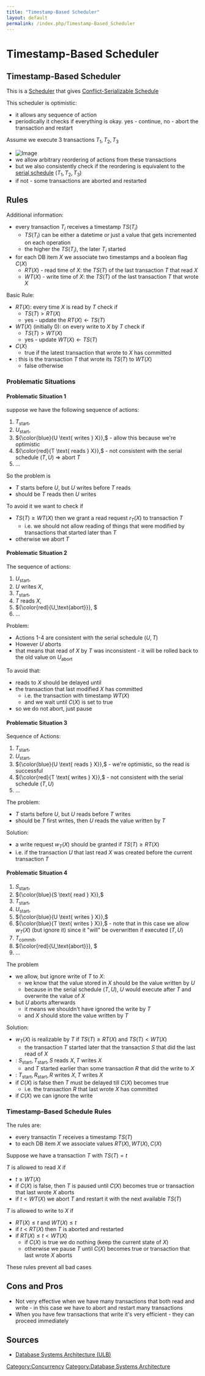 ```yaml
---
title: "Timestamp-Based Scheduler"
layout: default
permalink: /index.php/Timestamp-Based_Scheduler
---
```


# Timestamp-Based Scheduler

## Timestamp-Based Scheduler
This is a [Scheduler](Scheduler) that gives [Conflict-Serializable Schedule](Serializable_Sheduling)

This scheduler is optimistic: 
- it allows any sequence of action
- periodically it checks if everything is okay. yes - continue, no - abort the transaction and restart 


Assume we execute 3 transactions $T_1, T_2, T_3$
- <img src="https://raw.github.com/alexeygrigorev/wiki-figures/master/ulb/dbsa/timestamp-scheduler.png" alt="Image">
- we allow arbitrary reordering of actions from these transactions
- but we also consistently check if the reordering is equivalent to the [serial schedule](Serializable_Scheduling) $(T_1, T_2, T_3)$
- if not - some transactions are aborted and restarted 


## Rules
Additional information:
- every transaction $T_i$ receives a timestamp $TS(T_i)$
  - $TS(T_i)$ can be either a datetime or just a value that gets incremented on each operation 
  - the higher the $TS(T_i)$, the later $T_i$ started 
- for each DB item $X$ we associate two timestamps and a boolean flag $C(X)$
  - $RT(X)$ - read time of $X$: the $TS(T)$ of the last transaction $T$ that read $X$
  - $WT(X)$ - write time of $X$: the $TS(T)$ of the last transaction $T$ that wrote $X$

Basic Rule: 
- $RT(X)$: every time $X$ is read by $T$ check if 
  - $TS(T) > RT(X)$
  - yes - update the $RT(X) \leftarrow TS(T)$
- $WT(X)$ (initially 0): on every write to $X$ by $T$ check if
  - $TS(T) > WT(X)$
  - yes - update $WT(X) \leftarrow TS(T)$
- $C(X)$
  - true if the latest transaction that wrote to $X$ has committed 
- : this is the transaction $T$ that wrote its $TS(T)$ to $WT(X)$
  - false otherwise


### Problematic Situations
#### Problematic Situation 1
suppose we have the following sequence of actions:
1. $T_\text{start},$ 
1. $U_\text{start},$
1. ${\color{blue}{U \text{ writes } X}},$ - allow this because we're optimistic 
1. ${\color{red}{T \text{ reads } X}},$  - not consistent with the serial schedule $(T, U)$ $\Rightarrow$ abort $T$
1. $...$ 

So the problem is
- $T$ starts before $U$, but $U$ writes before $T$ reads
- should be $T$ reads then $U$ writes

To avoid it we want to check if 
- $TS(T) \geqslant WT(X)$ then we grant a read request $r_T(X)$ to transaction $T$
  - i.e. we should not allow reading of things that were modified by transactions that started later than $T$
- otherwise we abort $T$


#### Problematic Situation 2
The sequence of actions:
1. $U_\text{start},$ 
1. $U \text{ writes } X,$ 
1. $T_\text{start},$
1. $T \text{ reads } X,$
1. ${\color{red}{U_\text{abort}}}, $
1. $...$

Problem:
- Actions 1-4 are consistent with the serial schedule $(U, T)$
- However $U$ aborts 
- that means that read of $X$ by $T$ was inconsistent - it will be rolled back to the old value on $U_\text{abort}$

To avoid that:
- reads to $X$ should be delayed until
- the transaction that last modified $X$ has committed 
  - i.e. the transaction with timestamp $WT(X)$
  - and we wait until $C(X)$ is set to true
- so we do not abort, just pause


#### Problematic Situation 3
Sequence of Actions:
1. $T_\text{start},$
1. $U_\text{start},$ 
1. ${\color{blue}{U \text{ reads } X}},$ - we're optimistic, so the read is successful
1. ${\color{red}{T \text{ writes } X}},$ - not consistent with the serial schedule $(T, U)$
1. $...$

The problem:
- $T$ starts before $U$, but $U$ reads before $T$ writes
- should be $T$ first writes, then $U$ reads the value written by $T$

Solution:
- a write request $w_T(X)$ should be granted if $TS(T) \geqslant RT(X)$
- i.e. if the transaction $U$ that last read $X$ was created before the current transaction $T$


#### Problematic Situation 4
1. $S_\text{start},$
1. ${\color{blue}{S \text{ read } X}},$
1. $T_\text{start},$
1. $U_\text{start},$
1. ${\color{blue}{U \text{ writes } X}},$
1. ${\color{blue}{T \text{ writes } X}},$ - note that in this case we allow $w_T(X)$ (but ignore it) since it "will" be overwritten if executed $(T, U)$
1. $T_\text{commit},$
1. ${\color{red}{U_\text{abort}}}, $
1. $...$

The problem
- we allow, but ignore write of $T$ to $X$: 
  - we know that the value stored in $X$ should be the value written by $U$
  - because in the serial schedule $(T, U)$, $U$ would execute after $T$ and overwrite the value of $X$
- but $U$ aborts afterwards
  - it means we shouldn't have ignored the write by $T$
  - and $X$ should store the value written by $T$ 

Solution:
- $w_T(X)$ is realizable by $T$ if $TS(T) \geqslant RT(X)$ and $TS(T) < WT(X)$
  - the transaction $T$ started later that the transaction $S$ that did the last read of $X$
- : $S_\text{start}, T_\text{start}, S \text{ reads } X, T \text{ writes } X$
  - and $T$ started earlier than some transaction $R$ that did the write to $X$
- : $T_\text{start}, R_\text{start}, R \text{ writes } X, T \text{ writes } X$
- if $C(X)$ is false then $T$ must be delayed till $C(X)$ becomes true
  - i.e. the transaction $R$ that last wrote $X$ has committed
- if $C(X)$ we can ignore the write

### Timestamp-Based Schedule Rules
The rules are:
- every transactin $T$ receives a timestamp $TS(T)$
- to each DB item $X$ we associate values $RT(X), WT(X), C(X)$

Suppose we have a transaction $T$ with $TS(T) = t$ 

$T$ is allowed to read $X$ if
- $t \geqslant WT(X)$
- if $C(X)$ is false, then $T$ is paused until $C(X)$ becomes true or transaction that last wrote $X$ aborts
- if $t < WT(X)$ we abort $T$ and restart it with the next available $TS(T)$

$T$ is allowed to write to $X$ if
- $RT(X) \leqslant t$ and $WT(X) \leqslant t$
- if $t < RT(X)$ then $T$ is aborted and restarted
- if $RT(X) \leqslant t < WT(X)$
  - if $C(X)$ is true we do nothing (keep the current state of $X$)
  - otherwise we pause $T$ until $C(X)$ becomes true or transaction that last wrote $X$ aborts 

These rules prevent all bad cases



## Cons and Pros
- Not very effective when we have many transactions that both read and write - in this case we have to abort and restart many transactions
- When you have few transactions that write it's very efficient - they can proceed immediately


## Sources
- [Database Systems Architecture (ULB)](Database_Systems_Architecture_(ULB))

[Category:Concurrency](Category_Concurrency)
[Category:Database Systems Architecture](Category_Database_Systems_Architecture)